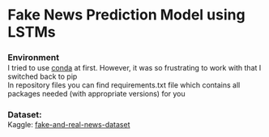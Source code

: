 <h1>Fake News Prediction Model using LSTMs</h1>
<h3 style="margin-bottom: 0.1rem">Environment</h3>
I tried to use <a href="https://anaconda.org/">conda</a> at first. However, it was so frustrating to work with that I switched back to pip
<br>
In repository files you can find requirements.txt file which contains all packages needed (with appropriate versions) for you
<h3 style="margin-bottom: 0.1rem">Dataset:</h3>
Kaggle: <a href="https://www.kaggle.com/datasets/clmentbisaillon/fake-and-real-news-dataset">fake-and-real-news-dataset</a>
